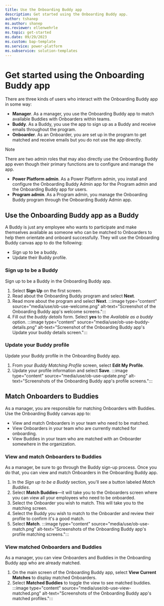 ```yaml
---
title: Use the Onboarding Buddy app
description: Get started using the Onboarding Buddy app.
author: tshanep
ms.author: shanep
ms.reviewer: ellenwehrle
ms.topic: get-started
ms.date: 09/29/2023
ms.custom: bap-template
ms.service: power-platform
ms.subservice: solution-templates
---
```


# Get started using the Onboarding Buddy app

There are three kinds of users who interact with the Onboarding Buddy app in some way:

- **Manager**. As a manager, you use the Onboarding Buddy app to match available Buddies with Onboarders within teams.
- **Buddy**. As a Buddy, you use the app to sign up as a Buddy and receive emails throughout the program.
- **Onboarder**. As an Onboarder, you are set up in the program to get matched and receive emails but you do not use the app directly.

> [!NOTE]
> There are two admin roles that may also directly use the Onboarding Buddy app even though their primary functions are to configure and manage the app.
>
> - **Power Platform admin**. As a Power Platform admin, you install and configure the Onboarding Buddy Admin app for the Program admin and the Onboarding Buddy app for users.
> - **Program admin**. As a Program admin, you manage the Onboarding Buddy program through the Onboarding Buddy Admin app.

## Use the Onboarding Buddy app as a Buddy

A Buddy is just any employee who wants to participate and make themselves available as someone who can be matched to Onboarders to help them orientate and onboard successfully. They will use the Onboarding Buddy canvas app to do the following:

- Sign up to be a buddy.
- Update their Buddy profile.

### Sign up to be a Buddy

Sign up to be a Buddy in the Onboarding Buddy app.

1. Select **Sign Up** on the first screen.
1. Read about the Onboarding Buddy program and select **Next**.
1. Read more about the program and select **Next**.
:::image type="content" source="media/use/ob-use-welcome.png" alt-text="Screenshot of the Onboarding Buddy app's welcome screens.":::
1. Fill out the *buddy details* form. Select **yes** to the *Available as a buddy* option.
:::image type="content" source="media/use/ob-use-buddy-details.png" alt-text="Screenshot of the Onboarding Buddy app's Update your buddy details screen.":::

### Update your Buddy profile

Update your Buddy profile in the Onboarding Buddy app.

1. From your *Buddy Matching Profile* screen, select **Edit My Profile**.
1. Update your profile information and select **Save**.
:::image type="content" source="media/use/ob-use-update.png" alt-text="Screenshots of the Onboarding Buddy app's profile screens.":::

## Match Onboarders to Buddies

As a manager, you are responsible for matching Onboarders with Buddies. Use the Onboarding Buddy canvas app to:

- View and match Onboarders in your team who need to be matched.
- View Onboarders in your team who are currently matched for onboarding.
- View Buddies in your team who are matched with an Onboarder somewhere in the organization.

### View and match Onboarders to Buddies

As a manager, be sure to go through the Buddy sign-up process. Once you do that, you can view and match Onboarders in the Onboarding Buddy app.

1. In the *Sign up to be a Buddy* section, you'll see a button labeled *Match Buddies*.
1. Select **Match Buddies**—it will take you to the Onboarders screen where you can view all your employees who need to be onboarded.
1. Select the Onboarder you wish to match. This will take you to the matching screen.
1. Select the Buddy you wish to match to the Onboarder and review their profile to confirm it's a good match.
1. Select **Match**.
:::image type="content" source="media/use/ob-use-match.png" alt-text="Screenshots of the Onboarding Buddy app's profile matching screens.":::

### View matched Onboarders and Buddies

As a manager, you can view Onboarders and Buddies in the Onboarding Buddy app who are already matched.

1. On the main screen of the Onboarding Buddy app, select **View Current Matches** to display matched Onboarders.
1. Select **Matched Buddies** to toggle the view to see matched buddies.
:::image type="content" source="media/use/ob-use-view-matched.png" alt-text="Screenshots of the Onboarding Buddy app's matched profiles.":::
